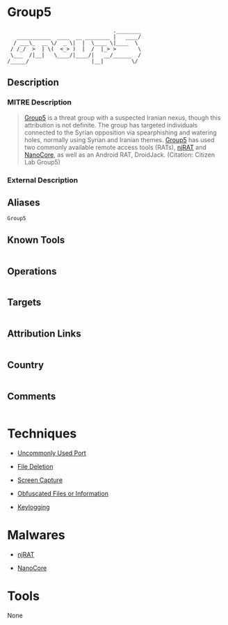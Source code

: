 
# Group5

```
                                  .________
   ___________  ____  __ ________ |   ____/
  / ___\_  __ \/  _ \|  |  \____ \|____  \ 
 / /_/  >  | \(  <_> )  |  /  |_> >       \
 \___  /|__|   \____/|____/|   __/______  /
/_____/                    |__|         \/ 

```

## Description

### MITRE Description

> [Group5](https://attack.mitre.org/groups/G0043) is a threat group with a suspected Iranian nexus, though this attribution is not definite. The group has targeted individuals connected to the Syrian opposition via spearphishing and watering holes, normally using Syrian and Iranian themes. [Group5](https://attack.mitre.org/groups/G0043) has used two commonly available remote access tools (RATs), [njRAT](https://attack.mitre.org/software/S0385) and [NanoCore](https://attack.mitre.org/software/S0336), as well as an Android RAT, DroidJack. (Citation: Citizen Lab Group5)

### External Description

> 

## Aliases

```
Group5
```

## Known Tools

```

```

## Operations

```

```

## Targets

```

```

## Attribution Links

```

```

## Country

```

```

## Comments

```

```

# Techniques


* [Uncommonly Used Port](../techniques/Uncommonly-Used-Port.md)

* [File Deletion](../techniques/File-Deletion.md)
    
* [Screen Capture](../techniques/Screen-Capture.md)
    
* [Obfuscated Files or Information](../techniques/Obfuscated-Files-or-Information.md)
    
* [Keylogging](../techniques/Keylogging.md)
    

# Malwares


* [njRAT](../malwares/njRAT.md)

* [NanoCore](../malwares/NanoCore.md)
    

# Tools

None
